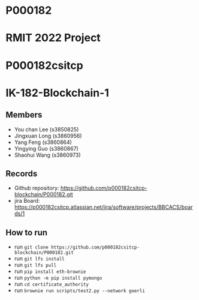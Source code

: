 # P000182
# RMIT 2022 Project

# P000182csitcp

# IK-182-Blockchain-1

## Members
* You chan Lee (s3850825)
* Jingxuan Long (s3860956) 
* Yang Feng (s3860864)
* Yingying Guo (s3860867)
* Shaohui Wang (s3860973)

## Records

* Github repository: https://github.com/p000182csitcp-blockchain/P000182.git
* jira Board: https://p000182csitcp.atlassian.net/jira/software/projects/BBCACS/boards/1

## How to run

* run `git clone https://github.com/p000182csitcp-blockchain/P000182.git`
* run `git lfs install`
* run `git lfs pull`
* run `pip install eth-brownie`
* run `python -m pip install pymongo`
* run `cd certificate_authority`
* run `brownie run scripts/test2.py --network goerli`
